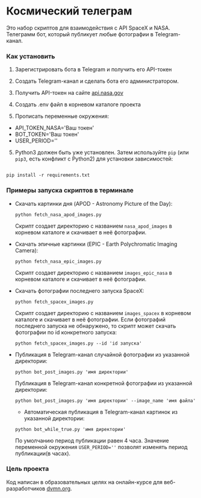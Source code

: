 # Космический телеграм
Это набор скриптов для взаимодействия с API SpaceX и NASA. Телеграмм бот, который публикует любые фотографии в Telegram-канал.

### Как установить

1. Зарегистрировать бота в Telegram и получить его API-токен

2. Создать Telegram-канал и сделать бота его администратором.

3. Получить API-токен на сайте [api.nasa.gov](https://api.nasa.gov/)

4. Создать .env файл в корневом каталоге проекта    

5. Прописать переменные окружения:
* API_TOKEN_NASA='Ваш токен'
* BOT_TOKEN='Ваш токен'
* USER_PERIOD=''

5. Python3 должен быть уже установлен. Затем используйте `pip` (или `pip3`, есть конфликт с Python2) для установки зависимостей:

```

pip install -r requirements.txt

```

### Примеры запуска скриптов в терминале

* Скачать картинки дня (APOD - Astronomy Picture of the Day):

  ```
  python fetch_nasa_apod_images.py 
  ```
  Скрипт создает директорию с названием `nasa_apod_images` в корневом каталоге и скачивает в неё фотографии.

* Скачать эпичные картинки (EPIC - Earth Polychromatic Imaging Camera):

  ```
  python fetch_nasa_epic_images.py
  ```
  Скрипт создает директорию с названием `images_epic_nasa` в корневом каталоге и скачивает в неё фотографии.
  
* Скачать фотографии последнего запуска SpaceX:

  ```
  python fetch_spacex_images.py 
  ```
  Скрипт создает директорию с названием `images_spacex` в корневом каталоге и скачивает в неё фотографии.
  Если фотографий последнего запуска не обнаружено, то скрипт может скачать фотографии по id конкретного запуска:

  ```
  python fetch_spacex_images.py --id 'id запуска'
  ```

* Публикация в Telegram-канал случайной фотографии из указанной директории:

  ```
  python bot_post_images.py 'имя директории'
  ```
  Публикация в Telegram-канал конкретной фотографии из указанной директории:

  ```
  python bot_post_images.py 'имя директории' --image_name 'имя файла'
  ```

  * Автоматическая публикация в Telegram-канал картинок из указанной директории:

  ```
  python bot_while_true.py 'имя директории'
  ```
  По умолчанию период публикации равен 4 часа. Значение переменной окружения `USER_PERIOD=''` позволят изменять период публикации(в часах).

### Цель проекта
Код написан в образовательных целях на онлайн-курсе для веб-разработчиков [dvmn.org](https://dvmn.org).
